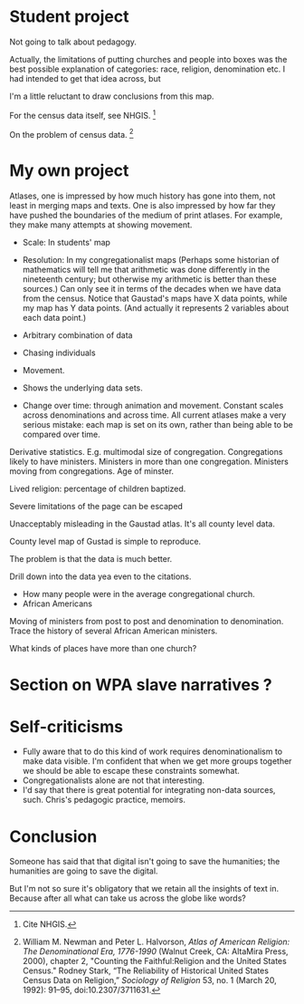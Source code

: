 # Student project

Not going to talk about pedagogy.

Actually, the limitations of putting churches and people into boxes was
the best possible explanation of categories: race, religion,
denomination etc. I had intended to get that idea across, but

I'm a little reluctant to draw conclusions from this map.

For the census data itself, see NHGIS. [^3]

On the problem of census data. [^4]

# My own project

Atlases, one is impressed by how much history has gone into them, not
least in merging maps and texts. One is also impressed by how far they
have pushed the boundaries of the medium of print atlases. For example,
they make many attempts at showing movement.

-   Scale: In students' map

-   Resolution: In my congregationalist maps (Perhaps some historian of
    mathematics will tell me that arithmetic was done differently in the
    nineteenth century; but otherwise my arithmetic is better than these
    sources.) Can only see it in terms of the decades when we have data
    from the census. Notice that Gaustad's maps have X data points,
    while my map has Y data points. (And actually it represents 2
    variables about each data point.)
-   Arbitrary combination of data
-   Chasing individuals
-   Movement.
-   Shows the underlying data sets.
-   Change over time: through animation and movement. Constant scales
    across denominations and across time. All current atlases make a
    very serious mistake: each map is set on its own, rather than being
    able to be compared over time.

Derivative statistics. E.g. multimodal size of congregation.
Congregations likely to have ministers. Ministers in more than one
congregation. Ministers moving from congregations. Age of minster.

Lived religion: percentage of children baptized.

Severe limitations of the page can be escaped

Unacceptably misleading in the Gaustad atlas. It's all county level
data.

County level map of Gustad is simple to reproduce.

The problem is that the data is much better.

Drill down into the data yea even to the citations.

-   How many people were in the average congregational church.
-   African Americans

Moving of ministers from post to post and denomination to denomination.
Trace the history of several African American ministers.

What kinds of places have more than one church?

# Section on WPA slave narratives ?

# Self-criticisms

-   Fully aware that to do this kind of work requires denominationalism
    to make data visible. I'm confident that when we get more groups
    together we should be able to escape these constraints somewhat.
-   Congregationalists alone are not that interesting.
-   I'd say that there is great potential for integrating non-data
    sources, such. Chris's pedagogic practice, memoirs.

# Conclusion

Someone has said that that digital isn't going to save the humanities;
the humanities are going to save the digital.

But I'm not so sure it's obligatory that we retain all the insights of
text in. Because after all what can take us across the globe like words?

[^2]: 

[^3]: Cite NHGIS.

[^4]: William M. Newman and Peter L. Halvorson, *Atlas of American
    Religion: The Denominational Era, 1776-1990* (Walnut Creek, CA:
    AltaMira Press, 2000), chapter 2, "Counting the Faithful:Religion
    and the United States Census." Rodney Stark, “The Reliability of
    Historical United States Census Data on Religion,” *Sociology of
    Religion* 53, no. 1 (March 20, 1992): 91–95, doi:10.2307/3711631.
